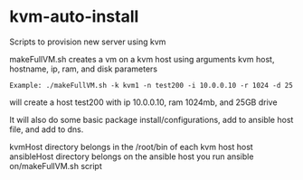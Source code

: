 # kvm-auto-install
Scripts to provision new server using kvm

makeFullVM.sh creates a vm on a kvm host using arguments kvm host, hostname, ip, ram, and disk parameters

    Example: ./makeFullVM.sh -k kvm1 -n test200 -i 10.0.0.10 -r 1024 -d 25
  
will create a host test200 with ip 10.0.0.10, ram 1024mb, and 25GB drive

It will also do some basic package install/configurations, add to ansible host file, and add to dns.

kvmHost directory belongs in the /root/bin of each kvm host host
ansibleHost directory belongs on the ansible host you run ansible on/makeFullVM.sh script

